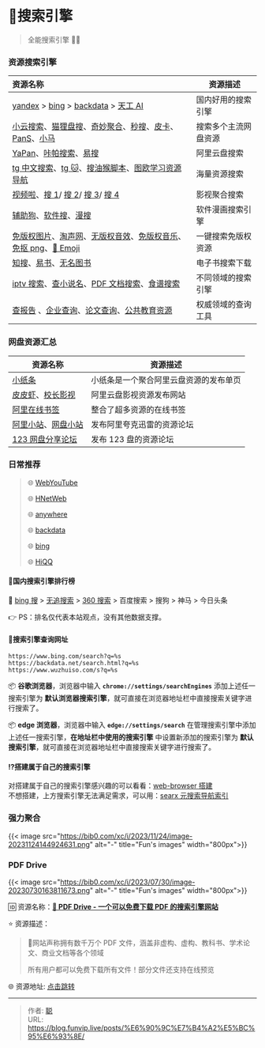 # 🔎搜索引擎


> 全能搜索引擎 🌟🌟

<!--more-->

### 资源搜索引擎

| 资源名称                                                     | 资源描述             |
| :----------------------------------------------------------- | -------------------- |
| [yandex](https://yandex.de/search/) > [bing](https://www.bing.com/) > [backdata](https://backdata.net/) > [天工 AI](https://search.tiangong.cn/) | 国内好用的搜索引擎   |
| [小云搜索](https://www.yunso.net/)、[猫狸盘搜](https://www.alipansou.com/)、[奇妙聚合](https://www.magicalsearch.top/main)、[秒搜](https://miaosou.fun/)、[皮卡](https://www.pikaso.top/)、[PanS](https://pansearch.long2ice.io/)、[小马](https://www.xiaomapan.com/) | 搜索多个主流网盘资源 |
| [YaPan](https://yapan.io/)、[咔帕搜索](https://www.cuppaso.com/)、[易搜](https://yiso.fun/) | 阿里云盘搜索         |
| [tg 中文搜索](https://tgso.pro/)、[tg 🐱](https://meow.tg/)、[搜油猴脚本](https://greasyfork.org/zh-CN)、[图欧学习资源导航](https://tuostudy.upnb.top/) | 海量资源搜索         |
| [视频啦](https://shipinla.com/)、[搜 1](https://xunso.fun/)/ [搜 2](https://qin520520.cn/app/index.html?id=shen)/ [搜 3](http://mx771.cn/app/index.html?id=test)/ [搜 4](http://www.9dups.com/app/index.html?id=test) | 影视聚合搜索         |
| [辅助狗](https://www.fuzhugou.com/)、[软件搜](https://rjss.pages.dev/)、[漫搜](https://www.mansou.co/) | 软件漫画搜索引擎     |
| [免版权图片](https://www.logosc.cn/so)、[淘声网](https://www.tosound.com/)、[无版权音效](https://taira-komori.jpn.org/freesoundcn.html)、[免版权音乐](https://pixabay.com/zh/music/)、[免抠 png](https://www.pngdirs.com/)、[🧐 Emoji](https://searchemoji.app/zh-hans) | 一键搜索免版权资源   |
| [知搜](https://zhiso.cc/)、[易书](https://search.zhelper.net/?[{"name":"Ylibrary","url":"https://api.ylibrary.org","type":"full","sensitive":false,"detail":true}])、[无名图书](https://www.book123.info/) | 电子书搜索下载       |
| [iptv 搜索](/dailyshare/tvbox/)、[查小说名](https://www.boyunso.com/)、[PDF 文档搜索](https://www.tacoso.cc/)、[食谱搜索](https://www.supercook.com/) | 不同领域的搜索引擎   |
| [查报告](http://report.seedsufe.com/) 、[企业查询](https://dingtalk.com/qidian/)、[论文查询](https://pubscholar.cn/)、[公共教育资源](https://www.smartedu.cn/) | 权威领域的查询工具   |

### 网盘资源汇总

| 资源名称                                                     | 资源描述                               |
| ------------------------------------------------------------ | -------------------------------------- |
| [小纸条](https://ali.gitcafe.ink/)                           | 小纸条是一个聚合阿里云盘资源的发布单页 |
| [皮皮虾](https://ppxzy.me)、[校长影视](https://xzys.fun/)    | 阿里云盘影视资源发布网站               |
| [阿里在线书签](https://nav.xybin.top/#category-27)           | 整合了超多资源的在线书签               |
| [阿里小站](https://pan666.net)、[网盘小站](https://wpxz.pro) | 发布阿里夸克迅雷的资源论坛             |
| [123 网盘分享论坛](https://www.123panfx.com/)                | 发布 123 盘的资源论坛                  |

### 日常推荐

> 🌐 [WebYouTube](https://web.xn--xhqwov38c.com/)
>
> 🌐 [HNetWeb](https://webproxy.moeyy.xyz/)
>
> 🌐 [anywhere](https://web.xml.wiki/)
>
> 🌐 [backdata](https://backdata.net/search.html?q=backdata)
>
> 🌐 [bing](https://cn.bing.com/search?q=bing)
>
> 🌐 [HiQQ](https://nav.hiqq.com.cn/)

#### 🚩国内搜索引擎排行榜

🚀 [bing 搜](https://cn.bing.com/search?q=bing&ensearch=1&cc=us&tbn=all) > [无追搜索](https://www.wuzhuiso.com/s?q=%E6%97%A0%E8%BF%BD) > [360 搜索](https://www.so.com/s?q=360%E6%90%9C%E7%B4%A2) > 百度搜索 > 搜狗 > 神马 > 今日头条

👉 PS：排名仅代表本站观点，没有其他数据支撑。

#### 📌搜索引擎查询网址

```auto
https://www.bing.com/search?q=%s
https://backdata.net/search.html?q=%s
https://www.wuzhuiso.com/s?q=%s
```

📦️ **谷歌浏览器**，浏览器中输入 **`chrome://settings/searchEngines`** 添加上述任一搜索引擎为 **默认浏览器搜索引擎**，就可直接在浏览器地址栏中直接搜索关键字进行搜索了。

📦️ **edge 浏览器**，浏览器中输入 **`edge://settings/search`** 在管理搜索引擎中添加上述任一搜索引擎，**在地址栏中使用的搜索引擎** 中设置新添加的搜索引擎为 **默认搜索引擎**，就可直接在浏览器地址栏中直接搜索关键字进行搜索了。

#### ⁉️搭建属于自己的搜索引擎

对搭建属于自己的搜索引擎感兴趣的可以看看：[web-browser 搭建](https://blog.tanglu.me/web-browser/)  
不想搭建，上方搜索引擎无法满足需求，可以用：[searx 元搜索导航索引](https://searx.neocities.org/instancescores)

### 强力聚合

{{< image src="https://bib0.com/xc/i/2023/11/24/image-20231124144924631.png" alt="-"  title="Fun's images"  width="800px">}}   

### PDF Drive

{{< image src="https://bib0.com/xc/i/2023/07/30/image-20230730163811673.png" alt="-"  title="Fun's images"  width="800px">}}    

🆔  资源名称：[**📂 PDF Drive - 一个可以免费下载 PDF 的搜索引擎网站**](https://www.pdfdrive.com/)

⭐️  资源描述：

> 📄网站声称拥有数千万个 PDF 文件，涵盖非虚构、虚构、教科书、学术论文、商业文档等各个领域
>
> 所有用户都可以免费下载所有文件！部分文件还支持在线预览
>

🌐 资源地址: [点击跳转](https://www.pdfdrive.com/) 



---

> 作者: [聪](/about)  
> URL: https://blog.funvip.live/posts/%E6%90%9C%E7%B4%A2%E5%BC%95%E6%93%8E/  

